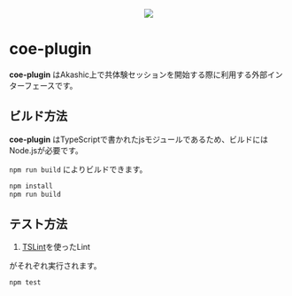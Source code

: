 <p align="center">
<img src="https://github.com/akashic-games/coe-plguin/blob/main/img/akashic.png"/>
</p>

# coe-plugin

**coe-plugin** はAkashic上で共体験セッションを開始する際に利用する外部インターフェースです。

## ビルド方法

**coe-plugin** はTypeScriptで書かれたjsモジュールであるため、ビルドにはNode.jsが必要です。

`npm run build` によりビルドできます。

```sh
npm install
npm run build
```

## テスト方法

1. [TSLint](https://github.com/palantir/tslint "TSLint")を使ったLint

がそれぞれ実行されます。

```sh
npm test
```
